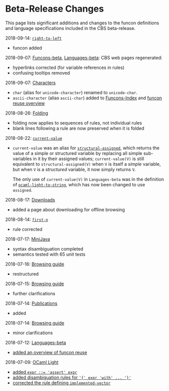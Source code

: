 Beta-Release Changes
====================

This page lists significant additions and changes to the funcon definitions and
language specifications included in the CBS beta-release. 

2018-09-14: [`right-to-left`](Funcons-beta/Computations/Normal/Flowing/index.html#Name_right-to-left)
* funcon added

2018-09-07: [Funcons-beta](Funcons-beta/index.md), [Languages-beta](Languages-beta/index.md):
CBS web pages regenerated:
* hyperlinks corrected (for variable references in rules)
* confusing tooltips removed

2018-09-07: [Characters](Funcons-beta/Values/Primitive/Characters/index.html)
* `char` (alias for `unicode-character`) renamed to `unicode-char`.
* `ascii-character` (alias `ascii-char`) added to 
  [Funcons-Index](Funcons-beta/Funcons-Index/index.html) and
  [funcon reuse overview](Languages-beta/Reuse.md)

2018-08-26: [Folding](Guide/Browsing.html#folding)
* folding now applies to sequences of rules, not individual rules
* blank lines following a rule are now preserved when it is folded

2018-08-22: [`current-value`](Funcons-beta/Computations/Normal/Storing/index.html#Name_current-value)
* `current-value` was an alias for 
  [`structural-assigned`](Funcons-beta/Computations/Normal/Storing/index.html#Name_structural-assigned), 
  which returns the value of a simple or structured variable by replacing all
  simple sub-variables in it by their assigned values; `current-value(V)` is
  still equivalent to `structural-assigned(V)` when `V` is itself a _simple_
  variable, but when `V` is a _structured_ variable, it now simply returns `V`.
  
  The only use of `current-value(V)` in `Languages-beta` was in the definition of
  [`ocaml-light-to-string`](Languages-beta/OCaml-Light/OC-L-cbs/OC-L/OC-L-12-Core-Library/index.html#Name_ocaml-light-to-string),
  which has now been changed to use `assigned`.
  
2018-08-17: [Downloads](Downloads.md)
* added a page about downloading for offline browsing

2018-08-14: [`first-n`](Funcons-beta/Values/Composite/Sequences/index.html#Name_first-n)
* rule corrected

2018-07-17: [MiniJava](Languages-beta/MiniJava/index.md)
* syntax disambiguation completed
* semantics tested with 65 unit tests

2018-07-16: [Browsing guide](Guide/Browsing.md)
* restructured

2018-07-15: [Browsing guide](Guide/Browsing.md)
* further clarifications

2018-07-14: [Publications](Publications.md)
* added

2018-07-14: [Browsing guide](Guide/Browsing.md)
* minor clarifications

2018-07-12: [Languages-beta](Languages-beta/index.md)
* [added an overview of funcon reuse](Languages-beta/Reuse.md)

2018-07-09: [OCaml Light](Languages-beta/OCaml-Light/index.md)
* [added `expr ::= 'assert' expr`](Languages-beta/OCaml-Light/OC-L-cbs/OC-L/OC-L-07-Expressions/index.html)
* [added disambiguation rules for `'{' expr 'with' ... '}'`](Languages-beta/OCaml-Light/OC-L-cbs/OC-L/OC-L-A-Disambiguation/index.html)
* [corrected the rule defining `implemented-vector`](Languages-beta/OCaml-Light/OC-L-cbs/OC-L/OC-L-02-Values/index.html)
